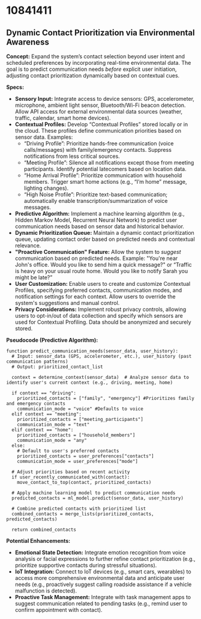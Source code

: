 # 10841411

## Dynamic Contact Prioritization via Environmental Awareness

**Concept:** Expand the system’s contact selection beyond user intent and scheduled preferences by incorporating real-time environmental data. The goal is to predict communication needs *before* explicit user initiation, adjusting contact prioritization dynamically based on contextual cues.

**Specs:**

*   **Sensory Input:** Integrate access to device sensors: GPS, accelerometer, microphone, ambient light sensor, Bluetooth/Wi-Fi beacon detection. Allow API access for external environmental data sources (weather, traffic, calendar, smart home devices).
*   **Contextual Profiles:**  Develop “Contextual Profiles” stored locally or in the cloud. These profiles define communication priorities based on sensor data. Examples:
    *   “Driving Profile”: Prioritize hands-free communication (voice calls/messages) with family/emergency contacts. Suppress notifications from less critical sources.
    *   “Meeting Profile”:  Silence all notifications except those from meeting participants. Identify potential latecomers based on location data.
    *   “Home Arrival Profile”:  Prioritize communication with household members.  Trigger smart home actions (e.g., “I’m home” message, lighting changes).
    *   “High Noise Profile”: Prioritize text-based communication; automatically enable transcription/summarization of voice messages.
*   **Predictive Algorithm:** Implement a machine learning algorithm (e.g., Hidden Markov Model, Recurrent Neural Network) to predict user communication needs based on sensor data and historical behavior.
*   **Dynamic Prioritization Queue:** Maintain a dynamic contact prioritization queue, updating contact order based on predicted needs and contextual relevance.
*   **"Proactive Communication" Feature:**  Allow the system to *suggest* communication based on predicted needs.  Example: "You're near John's office. Would you like to send him a quick message?" or “Traffic is heavy on your usual route home. Would you like to notify Sarah you might be late?”
*   **User Customization:** Enable users to create and customize Contextual Profiles, specifying preferred contacts, communication modes, and notification settings for each context.  Allow users to override the system's suggestions and manual control.
*   **Privacy Considerations:** Implement robust privacy controls, allowing users to opt-in/out of data collection and specify which sensors are used for Contextual Profiling. Data should be anonymized and securely stored.

**Pseudocode (Predictive Algorithm):**

```
function predict_communication_needs(sensor_data, user_history):
  # Input: sensor_data (GPS, accelerometer, etc.), user_history (past communication patterns)
  # Output: prioritized_contact_list

  context = determine_context(sensor_data)  # Analyze sensor data to identify user's current context (e.g., driving, meeting, home)

  if context == "driving":
    prioritized_contacts = ["family", "emergency"] #Prioritizes family and emergency contacts
    communication_mode = "voice" #Defaults to voice
  elif context == "meeting":
    prioritized_contacts = ["meeting_participants"]
    communication_mode = "text"
  elif context == "home":
    prioritized_contacts = ["household_members"]
    communication_mode = "any"
  else:
    # Default to user's preferred contacts
    prioritized_contacts = user_preferences["contacts"]
    communication_mode = user_preferences["mode"]

  # Adjust priorities based on recent activity
  if user_recently_communicated_with(contact):
    move_contact_to_top(contact, prioritized_contacts)

  # Apply machine learning model to predict communication needs
  predicted_contacts = ml_model.predict(sensor_data, user_history)

  # Combine predicted contacts with prioritized list
  combined_contacts = merge_lists(prioritized_contacts, predicted_contacts)

  return combined_contacts
```

**Potential Enhancements:**

*   **Emotional State Detection:** Integrate emotion recognition from voice analysis or facial expressions to further refine contact prioritization (e.g., prioritize supportive contacts during stressful situations).
*   **IoT Integration:**  Connect to IoT devices (e.g., smart cars, wearables) to access more comprehensive environmental data and anticipate user needs (e.g., proactively suggest calling roadside assistance if a vehicle malfunction is detected).
*   **Proactive Task Management:** Integrate with task management apps to suggest communication related to pending tasks (e.g., remind user to confirm appointment with contact).